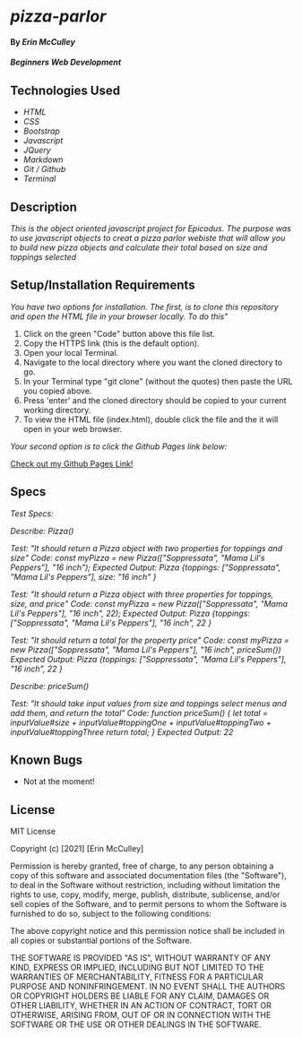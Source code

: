 # _pizza-parlor_

#### By _**Erin McCulley**_

#### _Beginners Web Development_

## Technologies Used

* _HTML_
* _CSS_
* _Bootstrap_
* _Javascript_
* _JQuery_
* _Markdown_
* _Git / Github_
* _Terminal_


## Description

_This is the object oriented javascript project for Epicodus. The purpose was to use javascript objects to creat a pizza parlor webiste that will allow you to build new pizza objects and calculate their total based on size and toppings selected_

## Setup/Installation Requirements

_You have two options for installation. The first, is to clone this repository and open the HTML file in your browser locally. To do this"_


1. Click on the green "Code" button above this file list.
2. Copy the HTTPS link (this is the default option).
3. Open your local Terminal.
4. Navigate to the local directory where you want the cloned directory to go.
5. In your Terminal type "git clone" (without the quotes) then paste the URL you copied above. 
6. Press 'enter' and the cloned directory should be copied to your current working directory.
7. To view the HTML file (index.html), double click the file and the it will open in your web browser.

_Your second option is to click the Github Pages link below:_

[Check out my Github Pages Link!](https://ejmcculley.github.io/pizza-parlor/)

## Specs

_Test Specs:_

_Describe: Pizza()_

_Test: "It should return a Pizza object with two properties for toppings and size"_
_Code: const myPizza = new Pizza(["Soppressata", "Mama Lil's Peppers"], "16 inch");_
_Expected Output: Pizza {toppings: ["Soppressata", "Mama Lil's Peppers"], size: "16 inch" }_

_Test: "It should return a Pizza object with three properties for toppings, size, and price"_
_Code: const myPizza = new Pizza(["Soppressata", "Mama Lil's Peppers"], "16 inch", 22);_
_Expected Output: Pizza {toppings: ["Soppressata", "Mama Lil's Peppers"], "16 inch", 22 }_

_Test: "It should return a total for the property price"_
_Code: const myPizza = new Pizza(["Soppressata", "Mama Lil's Peppers"], "16 inch", priceSum())_
_Expected Output: Pizza {toppings: ["Soppressata", "Mama Lil's Peppers"], "16 inch", 22 }_

_Describe: priceSum()_

_Test: "It should take input values from size and toppings select menus and add them, and return the total"_
_Code: function priceSum() {_ 
  _let total = inputValue#size + inputValue#toppingOne + inputValue#toppingTwo + inputValue#toppingThree_
  _return total;_
  _}_
_Expected Output: 22_

## Known Bugs

* Not at the moment!

## License
MIT License

Copyright (c) [2021] [Erin McCulley]

Permission is hereby granted, free of charge, to any person obtaining a copy
of this software and associated documentation files (the "Software"), to deal
in the Software without restriction, including without limitation the rights
to use, copy, modify, merge, publish, distribute, sublicense, and/or sell
copies of the Software, and to permit persons to whom the Software is
furnished to do so, subject to the following conditions:

The above copyright notice and this permission notice shall be included in all
copies or substantial portions of the Software.

THE SOFTWARE IS PROVIDED "AS IS", WITHOUT WARRANTY OF ANY KIND, EXPRESS OR
IMPLIED, INCLUDING BUT NOT LIMITED TO THE WARRANTIES OF MERCHANTABILITY,
FITNESS FOR A PARTICULAR PURPOSE AND NONINFRINGEMENT. IN NO EVENT SHALL THE
AUTHORS OR COPYRIGHT HOLDERS BE LIABLE FOR ANY CLAIM, DAMAGES OR OTHER
LIABILITY, WHETHER IN AN ACTION OF CONTRACT, TORT OR OTHERWISE, ARISING FROM,
OUT OF OR IN CONNECTION WITH THE SOFTWARE OR THE USE OR OTHER DEALINGS IN THE
SOFTWARE.

